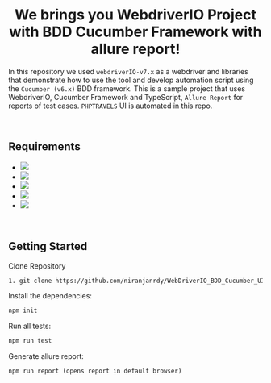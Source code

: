 <h1 align="center">We brings you WebdriverIO Project with BDD Cucumber Framework with allure report! </h1>



In this repository we used `webdriverIO-v7.x` as a webdriver and libraries that demonstrate how to use the tool and develop automation script using the `Cucumber (v6.x)` BDD framework. This is a sample project that uses WebdriverIO, Cucumber Framework and TypeScript, `Allure Report` for reports of test cases.
`PHPTRAVELS` UI is automated in this repo.

<br>

## Requirements


-   <a href="https://www.npmjs.com/package/readme-md-generator">
     <img src="https://img.shields.io/badge/-NPM Js V16.14.x-red?logo=npmJs&logoColor=black"/>
     </a>

-   <a href="https://cucumber.io/">
     <img src="https://img.shields.io/badge/-Cucumber V7.16.6-brightgreen?logo=cucumber&logoColor=white"/>
     </a>

-  <a href="https://www.typescriptlang.org/download">
    <img src="https://img.shields.io/badge/-TypeScript V4.5.2-%233178C6?logo=Typescript&logoColor=black" />
    </a>

-  <a href="https://webdriver.io/">    
    <img src="https://img.shields.io/badge/WebDriverIO V7.16.10-EA5906.svg?logo=WebdriverIO&logoColor=orange" />
    </a>

-  <a href="https://chromedriver.chromium.org/downloads">
    <img src="https://img.shields.io/badge/-CHROME%20BROWSER-yellow?logo=chrome&logoColor=brightblack">
    </a>

<br>


## Getting Started
Clone Repository
```bash
1. git clone https://github.com/niranjanrdy/WebDriverIO_BDD_Cucumber_UI_Automation.git
```

Install the dependencies:
```bash
npm init
```

Run all tests:
```bash
npm run test
```
Generate allure report:
```
npm run report (opens report in default browser)
```